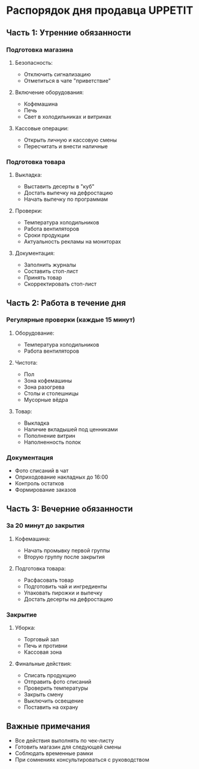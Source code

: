 # Распорядок дня продавца UPPETIT

## Часть 1: Утренние обязанности

### Подготовка магазина
1. Безопасность:
   - Отключить сигнализацию
   - Отметиться в чате "приветствие"

2. Включение оборудования:
   - Кофемашина
   - Печь
   - Свет в холодильниках и витринах

3. Кассовые операции:
   - Открыть личную и кассовую смены
   - Пересчитать и внести наличные

### Подготовка товара
1. Выкладка:
   - Выставить десерты в "куб"
   - Достать выпечку на дефростацию
   - Начать выпечку по программам

2. Проверки:
   - Температура холодильников
   - Работа вентиляторов
   - Сроки продукции
   - Актуальность рекламы на мониторах

3. Документация:
   - Заполнить журналы
   - Составить стоп-лист
   - Принять товар
   - Скорректировать стоп-лист

## Часть 2: Работа в течение дня

### Регулярные проверки (каждые 15 минут)
1. Оборудование:
   - Температура холодильников
   - Работа вентиляторов

2. Чистота:
   - Пол
   - Зона кофемашины
   - Зона разогрева
   - Столы и столешницы
   - Мусорные вёдра

3. Товар:
   - Выкладка
   - Наличие вкладышей под ценниками
   - Пополнение витрин
   - Наполненность полок

### Документация
- Фото списаний в чат
- Оприходование накладных до 16:00
- Контроль остатков
- Формирование заказов

## Часть 3: Вечерние обязанности

### За 20 минут до закрытия
1. Кофемашина:
   - Начать промывку первой группы
   - Вторую группу после закрытия

2. Подготовка товара:
   - Расфасовать товар
   - Подготовить чай и ингредиенты
   - Упаковать пирожки и выпечку
   - Достать десерты на дефростацию

### Закрытие
1. Уборка:
   - Торговый зал
   - Печь и противни
   - Кассовая зона

2. Финальные действия:
   - Списать продукцию
   - Отправить фото списаний
   - Проверить температуры
   - Закрыть смену
   - Выключить освещение
   - Поставить на охрану

## Важные примечания
- Все действия выполнять по чек-листу
- Готовить магазин для следующей смены
- Соблюдать временные рамки
- При сомнениях консультироваться с руководством
